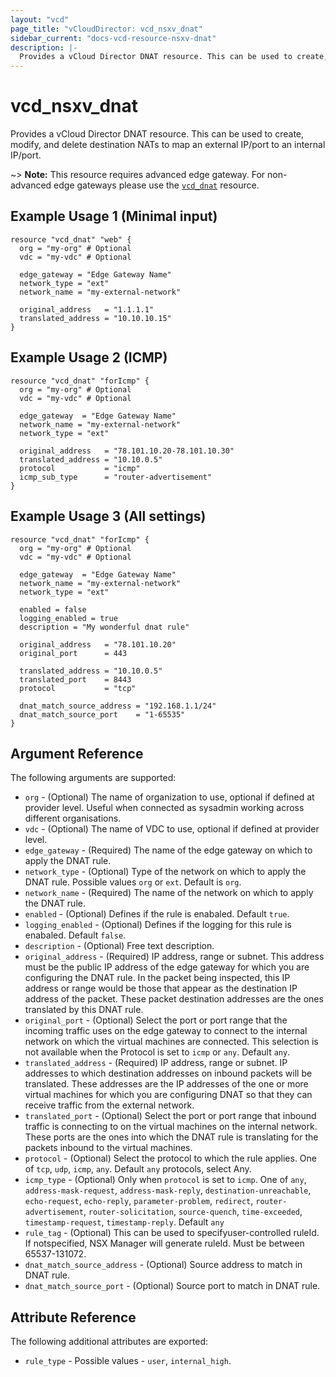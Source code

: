 ```yaml
---
layout: "vcd"
page_title: "vCloudDirector: vcd_nsxv_dnat"
sidebar_current: "docs-vcd-resource-nsxv-dnat"
description: |-
  Provides a vCloud Director DNAT resource. This can be used to create, modify, and delete destination NATs to map external IPs to a VM.
---
```


# vcd\_nsxv\_dnat

Provides a vCloud Director DNAT resource. This can be used to create, modify,
and delete destination NATs to map an external IP/port to an internal IP/port.

~> **Note:** This resource requires advanced edge gateway. For non-advanced edge gateways please
use the [`vcd_dnat`](/docs/providers/vcd/r/dnat.html) resource.


## Example Usage 1 (Minimal input)

```hcl
resource "vcd_dnat" "web" {
  org = "my-org" # Optional
  vdc = "my-vdc" # Optional

  edge_gateway = "Edge Gateway Name"
  network_type = "ext"
  network_name = "my-external-network"

  original_address   = "1.1.1.1"
  translated_address = "10.10.10.15"
}
```

## Example Usage 2 (ICMP)

```hcl
resource "vcd_dnat" "forIcmp" {
  org = "my-org" # Optional
  vdc = "my-vdc" # Optional
  
  edge_gateway  = "Edge Gateway Name"
  network_name = "my-external-network"
  network_type = "ext"

  original_address   = "78.101.10.20-78.101.10.30"
  translated_address = "10.10.0.5"
  protocol           = "icmp"
  icmp_sub_type      = "router-advertisement"
}
```

## Example Usage 3 (All settings)

```hcl
resource "vcd_dnat" "forIcmp" {
  org = "my-org" # Optional
  vdc = "my-vdc" # Optional
  
  edge_gateway  = "Edge Gateway Name"
  network_name = "my-external-network"
  network_type = "ext"

  enabled = false
  logging_enabled = true
  description = "My wonderful dnat rule"

  original_address   = "78.101.10.20"
  original_port      = 443

  translated_address = "10.10.0.5"
  translated_port    = 8443
  protocol           = "tcp"

  dnat_match_source_address = "192.168.1.1/24"
  dnat_match_source_port    = "1-65535"
}
```


## Argument Reference

The following arguments are supported:

* `org` - (Optional) The name of organization to use, optional if defined at provider level. Useful when connected as sysadmin working across different organisations.
* `vdc` - (Optional) The name of VDC to use, optional if defined at provider level.
* `edge_gateway` - (Required) The name of the edge gateway on which to apply the DNAT rule.
* `network_type` - (Optional) Type of the network on which to apply the DNAT rule. Possible values
`org` or `ext`. Default is `org`.
* `network_name` - (Required) The name of the network on which to apply the DNAT rule.
* `enabled` - (Optional) Defines if the rule is enabaled. Default `true`.
* `logging_enabled` - (Optional) Defines if the logging for this rule is enabaled. Default `false`.
* `description` - (Optional) Free text description.
* `original_address` - (Required) IP address, range or subnet. This address must be the public IP
address of the edge gateway for which you are configuring the DNAT rule. In the packet being
inspected, this IP address or range would be those that appear as the destination IP address of the
packet. These packet destination addresses are the ones translated by this DNAT rule. 
* `original_port` - (Optional) Select the port or port range that the incoming traffic uses on the
edge gateway to connect to the internal network on which the virtual machines are connected. This
selection is not available when the Protocol is set to `icmp` or `any`. Default `any`.
* `translated_address` - (Required) IP address, range or subnet. IP addresses to which destination
addresses on inbound packets will be translated. These addresses are the IP addresses of the one or
more virtual machines for which you are configuring DNAT so that they can receive traffic from the
external network. 
* `translated_port` - (Optional) Select the port or port range that inbound traffic is connecting
to on the virtual machines on the internal network. These ports are the ones into which the DNAT
rule is translating for the packets inbound to the virtual machines.
* `protocol` - (Optional) Select the protocol to which the rule applies. One of `tcp`, `udp`,
`icmp`, `any`. Default `any`
protocols, select Any.
* `icmp_type` - (Optional) Only when `protocol` is set to `icmp`. One of `any`,
`address-mask-request`, `address-mask-reply`, `destination-unreachable`, `echo-request`,
`echo-reply`, `parameter-problem`, `redirect`, `router-advertisement`, `router-solicitation`,
`source-quench`, `time-exceeded`, `timestamp-request`, `timestamp-reply`. Default `any`
* `rule_tag` - (Optional) This can be used to specifyuser-controlled ruleId. If notspecified,
NSX Manager will generate ruleId. Must be between 65537-131072.
* `dnat_match_source_address` - (Optional) Source address to match in DNAT rule.
* `dnat_match_source_port` - (Optional) Source port to match in DNAT rule.

## Attribute Reference

The following additional attributes are exported:

* `rule_type` - Possible values - `user`, `internal_high`.